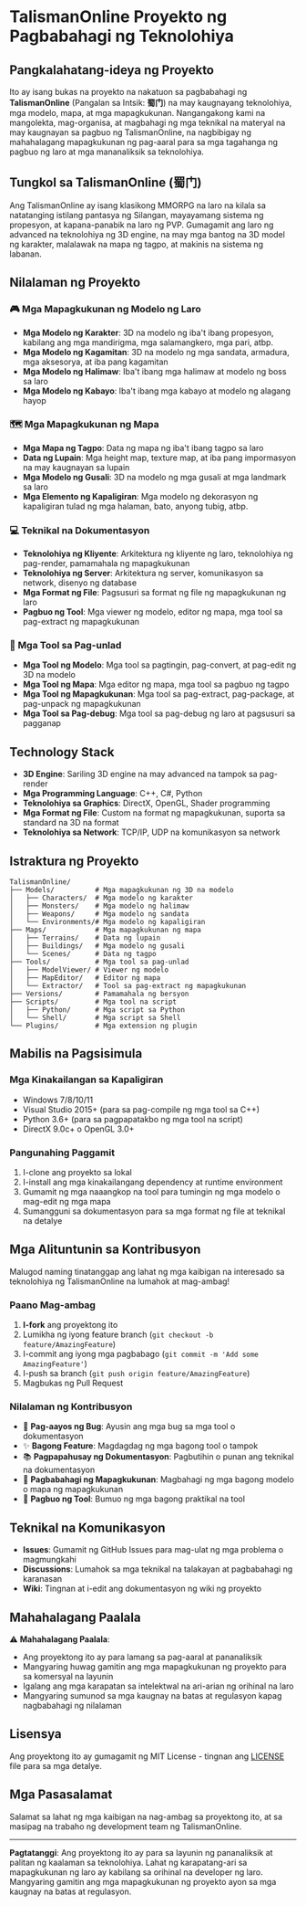 # TalismanOnline Proyekto ng Pagbabahagi ng Teknolohiya

## Pangkalahatang-ideya ng Proyekto

Ito ay isang bukas na proyekto na nakatuon sa pagbabahagi ng **TalismanOnline** (Pangalan sa Intsik: **蜀门**) na may kaugnayang teknolohiya, mga modelo, mapa, at mga mapagkukunan. Nangangakong kami na mangolekta, mag-organisa, at magbahagi ng mga teknikal na materyal na may kaugnayan sa pagbuo ng TalismanOnline, na nagbibigay ng mahahalagang mapagkukunan ng pag-aaral para sa mga tagahanga ng pagbuo ng laro at mga mananaliksik sa teknolohiya.

## Tungkol sa TalismanOnline (蜀门)

Ang TalismanOnline ay isang klasikong MMORPG na laro na kilala sa natatanging istilang pantasya ng Silangan, mayayamang sistema ng propesyon, at kapana-panabik na laro ng PVP. Gumagamit ang laro ng advanced na teknolohiya ng 3D engine, na may mga bantog na 3D model ng karakter, malalawak na mapa ng tagpo, at makinis na sistema ng labanan.

## Nilalaman ng Proyekto

### 🎮 Mga Mapagkukunan ng Modelo ng Laro
- **Mga Modelo ng Karakter**: 3D na modelo ng iba't ibang propesyon, kabilang ang mga mandirigma, mga salamangkero, mga pari, atbp.
- **Mga Modelo ng Kagamitan**: 3D na modelo ng mga sandata, armadura, mga aksesorya, at iba pang kagamitan
- **Mga Modelo ng Halimaw**: Iba't ibang mga halimaw at modelo ng boss sa laro
- **Mga Modelo ng Kabayo**: Iba't ibang mga kabayo at modelo ng alagang hayop

### 🗺️ Mga Mapagkukunan ng Mapa
- **Mga Mapa ng Tagpo**: Data ng mapa ng iba't ibang tagpo sa laro
- **Data ng Lupain**: Mga height map, texture map, at iba pang impormasyon na may kaugnayan sa lupain
- **Mga Modelo ng Gusali**: 3D na modelo ng mga gusali at mga landmark sa laro
- **Mga Elemento ng Kapaligiran**: Mga modelo ng dekorasyon ng kapaligiran tulad ng mga halaman, bato, anyong tubig, atbp.

### 💻 Teknikal na Dokumentasyon
- **Teknolohiya ng Kliyente**: Arkitektura ng kliyente ng laro, teknolohiya ng pag-render, pamamahala ng mapagkukunan
- **Teknolohiya ng Server**: Arkitektura ng server, komunikasyon sa network, disenyo ng database
- **Mga Format ng File**: Pagsusuri sa format ng file ng mapagkukunan ng laro
- **Pagbuo ng Tool**: Mga viewer ng modelo, editor ng mapa, mga tool sa pag-extract ng mapagkukunan

### 🔧 Mga Tool sa Pag-unlad
- **Mga Tool ng Modelo**: Mga tool sa pagtingin, pag-convert, at pag-edit ng 3D na modelo
- **Mga Tool ng Mapa**: Mga editor ng mapa, mga tool sa pagbuo ng tagpo
- **Mga Tool ng Mapagkukunan**: Mga tool sa pag-extract, pag-package, at pag-unpack ng mapagkukunan
- **Mga Tool sa Pag-debug**: Mga tool sa pag-debug ng laro at pagsusuri sa pagganap

## Technology Stack

- **3D Engine**: Sariling 3D engine na may advanced na tampok sa pag-render
- **Mga Programming Language**: C++, C#, Python
- **Teknolohiya sa Graphics**: DirectX, OpenGL, Shader programming
- **Mga Format ng File**: Custom na format ng mapagkukunan, suporta sa standard na 3D na format
- **Teknolohiya sa Network**: TCP/IP, UDP na komunikasyon sa network

## Istraktura ng Proyekto

```
TalismanOnline/
├── Models/          # Mga mapagkukunan ng 3D na modelo
│   ├── Characters/  # Mga modelo ng karakter
│   ├── Monsters/    # Mga modelo ng halimaw
│   ├── Weapons/     # Mga modelo ng sandata
│   └── Environments/# Mga modelo ng kapaligiran
├── Maps/            # Mga mapagkukunan ng mapa
│   ├── Terrains/    # Data ng lupain
│   ├── Buildings/   # Mga modelo ng gusali
│   └── Scenes/      # Data ng tagpo
├── Tools/           # Mga tool sa pag-unlad
│   ├── ModelViewer/ # Viewer ng modelo
│   ├── MapEditor/   # Editor ng mapa
│   └── Extractor/   # Tool sa pag-extract ng mapagkukunan
├── Versions/        # Pamamahala ng bersyon
├── Scripts/         # Mga tool na script
│   ├── Python/      # Mga script sa Python
│   └── Shell/       # Mga script sa Shell
└── Plugins/         # Mga extension ng plugin
```

## Mabilis na Pagsisimula

### Mga Kinakailangan sa Kapaligiran
- Windows 7/8/10/11
- Visual Studio 2015+ (para sa pag-compile ng mga tool sa C++)
- Python 3.6+ (para sa pagpapatakbo ng mga tool na script)
- DirectX 9.0c+ o OpenGL 3.0+

### Pangunahing Paggamit
1. I-clone ang proyekto sa lokal
2. I-install ang mga kinakailangang dependency at runtime environment
3. Gumamit ng mga naaangkop na tool para tumingin ng mga modelo o mag-edit ng mga mapa
4. Sumangguni sa dokumentasyon para sa mga format ng file at teknikal na detalye

## Mga Alituntunin sa Kontribusyon

Malugod naming tinatanggap ang lahat ng mga kaibigan na interesado sa teknolohiya ng TalismanOnline na lumahok at mag-ambag!

### Paano Mag-ambag
1. **I-fork** ang proyektong ito
2. Lumikha ng iyong feature branch (`git checkout -b feature/AmazingFeature`)
3. I-commit ang iyong mga pagbabago (`git commit -m 'Add some AmazingFeature'`)
4. I-push sa branch (`git push origin feature/AmazingFeature`)
5. Magbukas ng Pull Request

### Nilalaman ng Kontribusyon
- 🐛 **Pag-aayos ng Bug**: Ayusin ang mga bug sa mga tool o dokumentasyon
- ✨ **Bagong Feature**: Magdagdag ng mga bagong tool o tampok
- 📚 **Pagpapahusay ng Dokumentasyon**: Pagbutihin o punan ang teknikal na dokumentasyon
- 🎨 **Pagbabahagi ng Mapagkukunan**: Magbahagi ng mga bagong modelo o mapa ng mapagkukunan
- 🔧 **Pagbuo ng Tool**: Bumuo ng mga bagong praktikal na tool

## Teknikal na Komunikasyon

- **Issues**: Gumamit ng GitHub Issues para mag-ulat ng mga problema o magmungkahi
- **Discussions**: Lumahok sa mga teknikal na talakayan at pagbabahagi ng karanasan
- **Wiki**: Tingnan at i-edit ang dokumentasyon ng wiki ng proyekto

## Mahahalagang Paalala

⚠️ **Mahahalagang Paalala**:
- Ang proyektong ito ay para lamang sa pag-aaral at pananaliksik
- Mangyaring huwag gamitin ang mga mapagkukunan ng proyekto para sa komersyal na layunin
- Igalang ang mga karapatan sa intelektwal na ari-arian ng orihinal na laro
- Mangyaring sumunod sa mga kaugnay na batas at regulasyon kapag nagbabahagi ng nilalaman

## Lisensya

Ang proyektong ito ay gumagamit ng MIT License - tingnan ang [LICENSE](LICENSE) file para sa mga detalye.

## Mga Pasasalamat

Salamat sa lahat ng mga kaibigan na nag-ambag sa proyektong ito, at sa masipag na trabaho ng development team ng TalismanOnline.

---

**Pagtatanggi**: Ang proyektong ito ay para sa layunin ng pananaliksik at palitan ng kaalaman sa teknolohiya. Lahat ng karapatang-ari sa mapagkukunan ng laro ay kabilang sa orihinal na developer ng laro. Mangyaring gamitin ang mga mapagkukunan ng proyekto ayon sa mga kaugnay na batas at regulasyon.